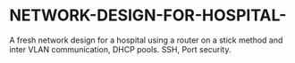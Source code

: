# NETWORK-DESIGN-FOR-HOSPITAL-
A fresh network design for a hospital using a router on a stick method and inter VLAN communication, DHCP pools. SSH, Port security.

